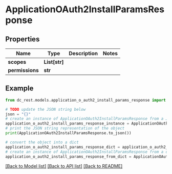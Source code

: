 # ApplicationOAuth2InstallParamsResponse


## Properties

Name | Type | Description | Notes
------------ | ------------- | ------------- | -------------
**scopes** | **List[str]** |  | 
**permissions** | **str** |  | 

## Example

```python
from dc_rest.models.application_o_auth2_install_params_response import ApplicationOAuth2InstallParamsResponse

# TODO update the JSON string below
json = "{}"
# create an instance of ApplicationOAuth2InstallParamsResponse from a JSON string
application_o_auth2_install_params_response_instance = ApplicationOAuth2InstallParamsResponse.from_json(json)
# print the JSON string representation of the object
print(ApplicationOAuth2InstallParamsResponse.to_json())

# convert the object into a dict
application_o_auth2_install_params_response_dict = application_o_auth2_install_params_response_instance.to_dict()
# create an instance of ApplicationOAuth2InstallParamsResponse from a dict
application_o_auth2_install_params_response_from_dict = ApplicationOAuth2InstallParamsResponse.from_dict(application_o_auth2_install_params_response_dict)
```
[[Back to Model list]](../README.md#documentation-for-models) [[Back to API list]](../README.md#documentation-for-api-endpoints) [[Back to README]](../README.md)


